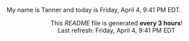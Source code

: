 My name is Tanner and today is Friday, April 4, 9:41 PM EDT.

<p align="center">This <i>README</i> file is generated <b>every 3 hours</b>!</br>Last refresh: Friday, April 4, 9:41 PM EDT<br /></p>
